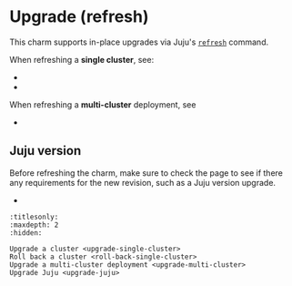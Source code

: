 # Upgrade (refresh)

This charm supports in-place upgrades via Juju's [`refresh`](https://documentation.ubuntu.com/juju/3.6/reference/juju-cli/list-of-juju-cli-commands/refresh/#details) command.

When refreshing a **single cluster**, see:

* [](/how-to/upgrade/upgrade-single-cluster)
* [](/how-to/upgrade/roll-back-single-cluster)

When refreshing a **multi-cluster** deployment, see

* [](/how-to/upgrade/upgrade-multi-cluster)

## Juju version

Before refreshing the charm, make sure to check the [](/reference/releases) page to see if there any requirements for the new revision, such as a Juju version upgrade.

* [](/how-to/upgrade/upgrade-juju)

```{toctree}
:titlesonly:
:maxdepth: 2
:hidden:

Upgrade a cluster <upgrade-single-cluster>
Roll back a cluster <roll-back-single-cluster>
Upgrade a multi-cluster deployment <upgrade-multi-cluster>
Upgrade Juju <upgrade-juju>
```
